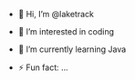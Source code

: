 - 👋 Hi, I’m @laketrack
- 👀 I’m interested in coding
- 🌱 I’m currently learning Java

- ⚡ Fun fact: ...

<!---
laketrack/laketrack is a ✨ special ✨ repository because its `README.md` (this file) appears on your GitHub profile.
You can click the Preview link to take a look at your changes.
--->
